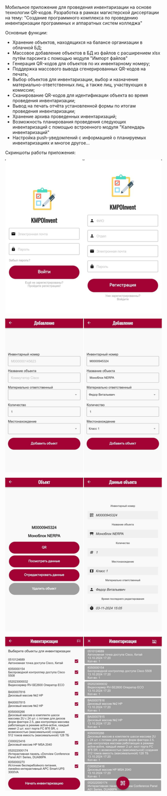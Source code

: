 Мобильное приложение для проведения инвентаризации на основе технологии QR-кодов. 
Разработка в рамках магистерской диссертации на тему: "Создание программного комплекса по проведению инвентаризации программных и аппаратных систем колледжа"

Основные функции:
- Хранение объектов, находящихся на балансе организации в облачной БД;
- Массовое добавление объектов в БД из файлов с расширением xlsx путём парсинга с помощью модуля "Импорт файлов"
- Генерация QR-кодов для объектов по их инвентарному номеру;
- Поддержка массового вывода сгенерированных QR-кодов на печать;
- Выбор объектов для инвентаризации, выбор и назначение материально-ответственных лиц, а также лиц, участвующих в комиссии;
- Сканирование QR-кодов для идентификации объекта во время проведения инвентаризации;
- Вывод на печать отчёта установленной формы по итогам проведения инвентаризации;
- Хранение архива проведенных инвентаризаций;
- Возможность планирования проведения следующих инвентаризаций с помощью встроенного модуля "Календарь инвентаризаций"
- Настройка push-уведомлений с информацией о планируемых инвентаризациях
и многое другое...

Скриншоты работы приложения:

![изображение](https://github.com/Kuskofffv/KMPOInvent/blob/master/app/assets/images/20.png)

![изображение](https://github.com/Kuskofffv/KMPOInvent/blob/master/app/assets/images/23.png)

![изображение](https://github.com/Kuskofffv/KMPOInvent/blob/master/app/assets/images/26.png)

![изображение](https://github.com/Kuskofffv/KMPOInvent/blob/master/app/assets/images/30.png)

